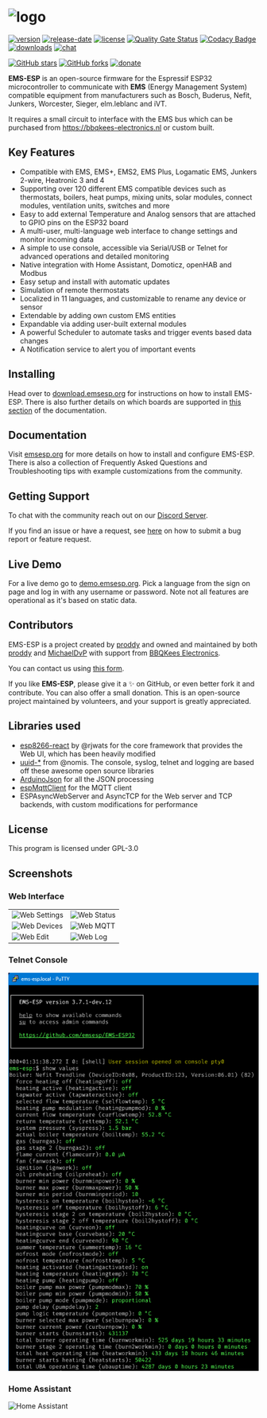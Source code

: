 # ![logo](media/EMS-ESP_logo_dark.png)

[![version](https://img.shields.io/github/release/emsesp/EMS-ESP32.svg?label=Latest%20Release)](https://github.com/emsesp/EMS-ESP32/blob/main/CHANGELOG.md)
[![release-date](https://img.shields.io/github/release-date/emsesp/EMS-ESP32.svg?label=Released)](https://github.com/emsesp/EMS-ESP32/commits/main)
[![license](https://img.shields.io/github/license/emsesp/EMS-ESP32.svg)](LICENSE)
[![Quality Gate Status](https://sonarcloud.io/api/project_badges/measure?project=emsesp_EMS-ESP32&metric=alert_status)](https://sonarcloud.io/summary/new_code?id=emsesp_EMS-ESP32)
[![Codacy Badge](https://app.codacy.com/project/badge/Grade/9441142f49424ef891e8f5251866ee6b)](https://app.codacy.com/gh/emsesp/EMS-ESP32/dashboard?utm_source=gh&utm_medium=referral&utm_content=&utm_campaign=Badge_grade)
[![downloads](https://img.shields.io/github/downloads/emsesp/EMS-ESP32/total.svg)](https://github.com/emsesp/EMS-ESP32/releases)
[![chat](https://img.shields.io/discord/816637840644505620.svg?style=flat-square&color=blueviolet)](https://discord.gg/3J3GgnzpyT)

[![GitHub stars](https://img.shields.io/github/stars/emsesp/EMS-ESP32.svg?style=social&label=Star)](https://github.com/emsesp/EMS-ESP32/stargazers)
[![GitHub forks](https://img.shields.io/github/forks/emsesp/EMS-ESP32.svg?style=social&label=Fork)](https://github.com/emsesp/EMS-ES32P/network)
[![donate](https://img.shields.io/badge/donate-PayPal-blue.svg)](https://www.paypal.com/paypalme/prderbyshire/2)

**EMS-ESP** is an open-source firmware for the Espressif ESP32 microcontroller to communicate with **EMS** (Energy Management System) compatible equipment from manufacturers such as Bosch, Buderus, Nefit, Junkers, Worcester, Sieger, elm.leblanc and iVT.

It requires a small circuit to interface with the EMS bus which can be purchased from <https://bbqkees-electronics.nl> or custom built.

## **Key Features**

- Compatible with EMS, EMS+, EMS2, EMS Plus, Logamatic EMS, Junkers 2-wire, Heatronic 3 and 4
- Supporting over 120 different EMS compatible devices such as thermostats, boilers, heat pumps, mixing units, solar modules, connect modules, ventilation units, switches and more
- Easy to add external Temperature and Analog sensors that are attached to GPIO pins on the ESP32 board
- A multi-user, multi-language web interface to change settings and monitor incoming data
- A simple to use console, accessible via Serial/USB or Telnet for advanced operations and detailed monitoring
- Native integration with Home Assistant, Domoticz, openHAB and Modbus
- Easy setup and install with automatic updates
- Simulation of remote thermostats
- Localized in 11 languages, and customizable to rename any device or sensor
- Extendable by adding own custom EMS entities
- Expandable via adding user-built external modules
- A powerful Scheduler to automate tasks and trigger events based data changes
- A Notification service to alert you of important events

## **Installing**

Head over to [download.emsesp.org](https://download.emsesp.org) for instructions on how to install EMS-ESP. There is also further details on which boards are supported in [this section](https://emsesp.org/Getting-Started/#first-time-install) of the documentation.

## **Documentation**

Visit [emsesp.org](https://emsesp.org) for more details on how to install and configure EMS-ESP. There is also a collection of Frequently Asked Questions and Troubleshooting tips with example customizations from the community.

## **Getting Support**

To chat with the community reach out on our [Discord Server](https://discord.gg/3J3GgnzpyT).

If you find an issue or have a request, see [here](https://emsesp.org/Support/) on how to submit a bug report or feature request.

## **Live Demo**

For a live demo go to [demo.emsesp.org](https://demo.emsesp.org). Pick a language from the sign on page and log in with any username or password. Note not all features are operational as it's based on static data.

## **Contributors**

EMS-ESP is a project created by [proddy](https://github.com/proddy) and owned and maintained by both [proddy](https://github.com/proddy) and [MichaelDvP](https://github.com/MichaelDvP) with support from [BBQKees Electronics](https://bbqkees-electronics.nl).

You can contact us using [this form](https://emsesp.org/Contact/).

If you like **EMS-ESP**, please give it a ✨ on GitHub, or even better fork it and contribute. You can also offer a small donation. This is an open-source project maintained by volunteers, and your support is greatly appreciated.

## **Libraries used**

- [esp8266-react](https://github.com/rjwats/esp8266-react) by @rjwats for the core framework that provides the Web UI, which has been heavily modified
- [uuid-\*](https://github.com/nomis/mcu-uuid-console) from @nomis. The console, syslog, telnet and logging are based off these awesome open source libraries
- [ArduinoJson](https://github.com/bblanchon/ArduinoJson) for all the JSON processing
- [espMqttClient](https://github.com/bertmelis/espMqttClient) for the MQTT client
- ESPAsyncWebServer and AsyncTCP for the Web server and TCP backends, with custom modifications for performance

## **License**

This program is licensed under GPL-3.0

## **Screenshots**

### Web Interface

|                                    |                                  |
| ---------------------------------- | -------------------------------- |
| ![Web Settings](media/web_settings.png) | ![Web Status](media/web_status.png) |
| ![Web Devices](media/web_devices.png)  | ![Web MQTT](media/web_mqtt.png)   |
| ![Web Edit](media/web_edit.png)     | ![Web Log](media/web_log.png)    |

### Telnet Console

![Console](media/console0.png)

### Home Assistant

![Home Assistant](media/ha_lovelace.png)
